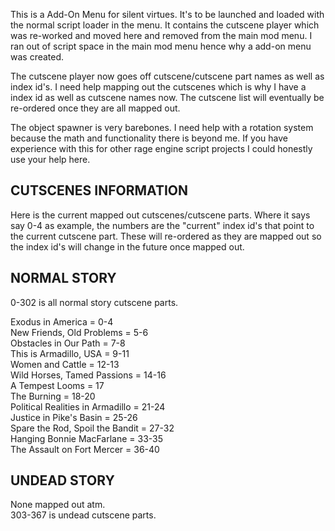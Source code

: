 This is a Add-On Menu for silent virtues. It's to be launched and loaded with the normal script loader in the menu.
It contains the cutscene player which was re-worked and moved here and removed from the main mod menu.
I ran out of script space in the main mod menu hence why a add-on menu was created.

The cutscene player now goes off cutscene/cutscene part names as well as index id's. 
I need help mapping out the cutscenes which is why I have a index id as well as cutscene names now.
The cutscene list will eventually be re-ordered once they are all mapped out.

The object spawner is very barebones. I need help with a rotation system because the math and functionality there is beyond me. If you have experience with
this for other rage engine script projects I could honestly use your help here.

CUTSCENES INFORMATION
-----------------------------------
Here is the current mapped out cutscenes/cutscene parts.
Where it says say 0-4 as example, the numbers are the "current" index id's that point to the current cutscene part.
These will re-ordered as they are mapped out so the index id's will change in the future once mapped out.

NORMAL STORY
-----------------------------------
0-302 is all normal story cutscene parts.

Exodus in America = 0-4<br>
New Friends, Old Problems = 5-6<br>
Obstacles in Our Path = 7-8<br>
This is Armadillo, USA = 9-11<br>
Women and Cattle = 12-13<br>
Wild Horses, Tamed Passions = 14-16<br>
A Tempest Looms = 17<br>
The Burning = 18-20<br>
Political Realities in Armadillo = 21-24<br>
Justice in Pike's Basin = 25-26<br>
Spare the Rod, Spoil the Bandit = 27-32<br>
Hanging Bonnie MacFarlane = 33-35<br>
The Assault on Fort Mercer = 36-40<br>

UNDEAD STORY
--------------
None mapped out atm.<br>
303-367 is undead cutscene parts.<br>

